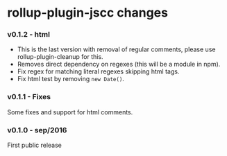 # rollup-plugin-jscc changes

### v0.1.2 - html
- This is the last version with removal of regular comments, please use rollup-plugin-cleanup for this.
- Removes direct dependency on regexes (this will be a module in npm).
- Fix regex for matching literal regexes skipping html tags.
- Fix html test by removing `new Date()`.

### v0.1.1 - Fixes
Some fixes and support for html comments.

### v0.1.0 - sep/2016
First public release
